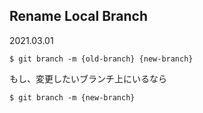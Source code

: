 ## Rename Local Branch
2021.03.01
```
$ git branch -m {old-branch} {new-branch}
```
もし、変更したいブランチ上にいるなら
```
$ git branch -m {new-branch}
```